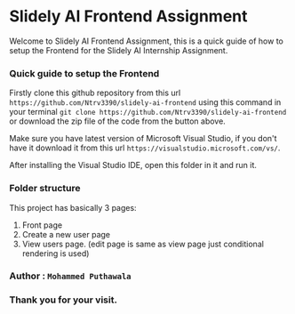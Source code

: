 
# Slidely AI Frontend Assignment

Welcome to Slidely AI Frontend Assignment, this is a quick guide of how to setup the Frontend for the Slidely AI Internship Assignment.

### Quick guide to setup the Frontend

Firstly clone this github repository from this url ``` https://github.com/Ntrv3390/slidely-ai-frontend ``` using this command in your terminal ``` git clone https://github.com/Ntrv3390/slidely-ai-frontend ``` or download the zip file of the code from the button above.

Make sure you have latest version of Microsoft Visual Studio, if you don't have it download it from this url ``` https://visualstudio.microsoft.com/vs/ ```.

After installing the Visual Studio IDE, open this folder in it and run it.

### Folder structure

This project has basically 3 pages:
1) Front page
2) Create a new user page
3) View users page. (edit page is same as view page just conditional rendering is used)

### Author : ``` Mohammed Puthawala ```

### Thank you for your visit.


